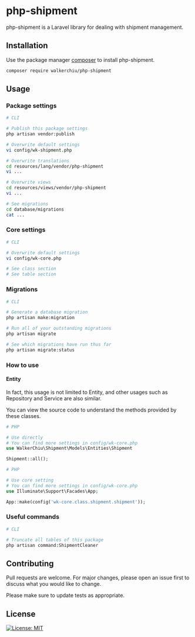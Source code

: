 # php-shipment

php-shipment is a Laravel library for dealing with shipment management.

## Installation

Use the package manager [composer](https://getcomposer.org/download/) to install php-shipment.

``` bash
composer require walkerchiu/php-shipment
```

## Usage

### Package settings

``` bash
# CLI

# Publish this package settings
php artisan vendor:publish

# Overwrite default settings
vi config/wk-shipment.php

# Overwrite translations
cd resources/lang/vendor/php-shipment
vi ...

# Overwrite views
cd resources/views/vendor/php-shipment
vi ...

# See migrations
cd database/migrations
cat ...
```

### Core settings

``` bash
# CLI

# Overwrite default settings
vi config/wk-core.php

# See class section
# See table section
```

### Migrations

``` bash
# CLI

# Generate a database migration
php artisan make:migration

# Run all of your outstanding migrations
php artisan migrate

# See which migrations have run thus far
php artisan migrate:status
```

### How to use

#### Entity

In fact, this usage is not limited to Entity, and other usages such as Repository and Service are also similar.

You can view the source code to understand the methods provided by these classes.

``` php
# PHP

# Use directly
# You can find more settings in config/wk-core.php
use WalkerChiu\Shipment\Models\Entities\Shipment

Shipment::all();
```

``` php
# PHP

# Use core setting
# You can find more settings in config/wk-core.php
use Illuminate\Support\Facades\App;

App::make(config('wk-core.class.shipment.shipment'));
```

### Useful commands

``` bash
# CLI

# Truncate all tables of this package
php artisan command:ShipmentCleaner
```

## Contributing

Pull requests are welcome. For major changes, please open an issue first to discuss what you would like to change.

Please make sure to update tests as appropriate.

## License

[![License: MIT](https://img.shields.io/badge/License-MIT-yellow.svg)](https://opensource.org/licenses/MIT)
